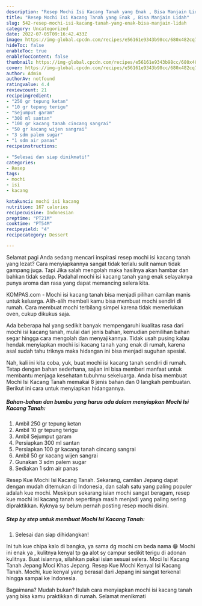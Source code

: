 ```yaml
---
description: "Resep Mochi Isi Kacang Tanah yang Enak , Bisa Manjain Lidah"
title: "Resep Mochi Isi Kacang Tanah yang Enak , Bisa Manjain Lidah"
slug: 542-resep-mochi-isi-kacang-tanah-yang-enak-bisa-manjain-lidah
category: Uncategorized
date: 2022-07-05T09:16:42.433Z
image: https://img-global.cpcdn.com/recipes/e56161e9343b98cc/680x482cq70/mochi-isi-kacang-tanah-foto-resep-utama.jpg
hideToc: false
enableToc: true
enableTocContent: false
thumbnail: https://img-global.cpcdn.com/recipes/e56161e9343b98cc/680x482cq70/mochi-isi-kacang-tanah-foto-resep-utama.jpg
cover: https://img-global.cpcdn.com/recipes/e56161e9343b98cc/680x482cq70/mochi-isi-kacang-tanah-foto-resep-utama.jpg
author: Admin
authorAv: notfound
ratingvalue: 4.4
reviewcount: 21
recipeingredient:
- "250 gr tepung ketan"
- "10 gr tepung terigu"
- "Sejumput garam"
- "300 ml santan"
- "100 gr kacang tanah cincang sangrai"
- "50 gr kacang wijen sangrai"
- "3 sdm palem sugar"
- "1 sdm air panas"
recipeinstructions:

- "Selesai dan siap dinikmati!"
categories:
- Resep
tags:
- mochi
- isi
- kacang

katakunci: mochi isi kacang 
nutrition: 167 calories
recipecuisine: Indonesian
preptime: "PT21M"
cooktime: "PT54M"
recipeyield: "4"
recipecategory: Dessert

---
```



Selamat pagi Anda sedang mencari inspirasi resep mochi isi kacang tanah yang lezat? Cara menyiapkannya sangat tidak terlalu sulit namun tidak gampang juga. Tapi Jika salah mengolah maka hasilnya akan hambar dan bahkan tidak sedap. Padahal mochi isi kacang tanah yang enak selayaknya punya aroma dan rasa yang dapat memancing selera kita.


KOMPAS.com - Mochi isi kacang tanah bisa menjadi pilihan camilan manis untuk keluarga. Alih-alih membeli kamu bisa membuat mochi sendiri di rumah. Cara membuat mochi terbilang simpel karena tidak memerlukan oven, cukup dikukus saja.

Ada beberapa hal yang sedikit banyak mempengaruhi kualitas rasa dari mochi isi kacang tanah, mulai dari jenis bahan, kemudian pemilihan bahan segar hingga cara mengolah dan menyajikannya. Tidak usah pusing kalau hendak menyiapkan mochi isi kacang tanah yang enak di rumah, karena asal sudah tahu triknya maka hidangan ini bisa menjadi suguhan spesial.


Nah, kali ini kita coba, yuk, buat mochi isi kacang tanah sendiri di rumah. Tetap dengan bahan sederhana, sajian ini bisa memberi manfaat untuk membantu menjaga kesehatan tubuhmu sekeluarga. Anda bisa membuat Mochi Isi Kacang Tanah memakai 8 jenis bahan dan 0 langkah pembuatan. Berikut ini cara untuk menyiapkan hidangannya.

<!--inarticleads1-->

##### Bahan-bahan dan bumbu yang harus ada dalam menyiapkan Mochi Isi Kacang Tanah:

1. Ambil 250 gr tepung ketan
1. Ambil 10 gr tepung terigu
1. Ambil Sejumput garam
1. Persiapkan 300 ml santan
1. Persiapkan 100 gr kacang tanah cincang sangrai
1. Ambil 50 gr kacang wijen sangrai
1. Gunakan 3 sdm palem sugar
1. Sediakan 1 sdm air panas


Resep Kue Mochi Isi Kacang Tanah. Sekarang, camilan Jepang dapat dengan mudah ditemukan di Indonesia, dan salah satu yang paling populer adalah kue mochi. Meskipun sekarang isian mochi sangat beragam, resep kue mochi isi kacang tanah sepertinya masih menjadi yang paling sering dipraktikkan. Kyknya sy belum pernah posting resep mochi disini. 

<!--inarticleads2-->

##### Step by step untuk membuat Mochi Isi Kacang Tanah:


1. Selesai dan siap dihidangkan!

Ini tuh kue chipa kalo di bangka, ya sama dg mochi cm beda nama 😁 Mochi ini enak ya , kulitnya kenyal tp ga alot sy campur sedikit terigu di adonan kulitnya. Buat isiannya, silahkan pakai isian sesuai selera. Moci Isi Kacang Tanah Jepang Moci Khas Jepang. Resep Kue Mochi Kenyal Isi Kacang Tanah. Mochi, kue kenyal yang berasal dari Jepang ini sangat terkenal hingga sampai ke Indonesia. 

Bagaimana? Mudah bukan? Itulah cara menyiapkan mochi isi kacang tanah yang bisa kamu praktikkan di rumah. Selamat menikmati
